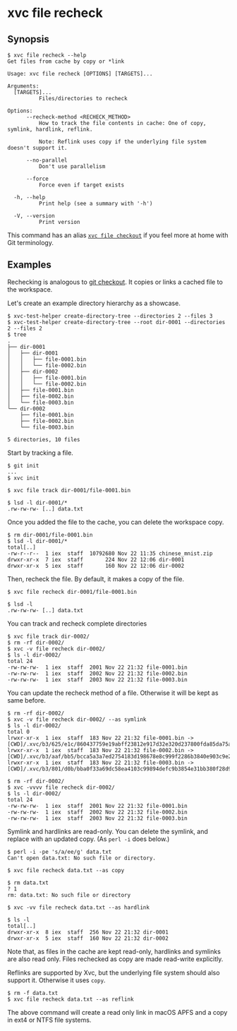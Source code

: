 # xvc file recheck

## Synopsis

```console
$ xvc file recheck --help
Get files from cache by copy or *link

Usage: xvc file recheck [OPTIONS] [TARGETS]...

Arguments:
  [TARGETS]...
          Files/directories to recheck

Options:
      --recheck-method <RECHECK_METHOD>
          How to track the file contents in cache: One of copy, symlink, hardlink, reflink.
          
          Note: Reflink uses copy if the underlying file system doesn't support it.

      --no-parallel
          Don't use parallelism

      --force
          Force even if target exists

  -h, --help
          Print help (see a summary with '-h')

  -V, --version
          Print version

```

This command has an alias [`xvc file checkout`](/ref/xvc-file-checkout.md) if you feel more at home with Git terminology.

## Examples

Rechecking is analogous to [git checkout](https://git-scm.com/docs/git-checkout).
It copies or links a cached file to the workspace.

Let's create an example directory hierarchy as a showcase. 

```console
$ xvc-test-helper create-directory-tree --directories 2 --files 3
$ xvc-test-helper create-directory-tree --root dir-0001 --directories 2 --files 2
$ tree
.
├── dir-0001
│   ├── dir-0001
│   │   ├── file-0001.bin
│   │   └── file-0002.bin
│   ├── dir-0002
│   │   ├── file-0001.bin
│   │   └── file-0002.bin
│   ├── file-0001.bin
│   ├── file-0002.bin
│   └── file-0003.bin
└── dir-0002
    ├── file-0001.bin
    ├── file-0002.bin
    └── file-0003.bin

5 directories, 10 files

```

Start by tracking a file.

```console
$ git init
...
$ xvc init

$ xvc file track dir-0001/file-0001.bin

$ lsd -l dir-0001/*
.rw-rw-rw- [..] data.txt

```

Once you added the file to the cache, you can delete the workspace copy.

```console
$ rm dir-0001/file-0001.bin
$ lsd -l dir-0001/*
total[..]
-rw-r--r--  1 iex  staff  10792680 Nov 22 11:35 chinese_mnist.zip
drwxr-xr-x  7 iex  staff       224 Nov 22 12:06 dir-0001
drwxr-xr-x  5 iex  staff       160 Nov 22 12:06 dir-0002

```

Then, recheck the file. By default, it makes a copy of the file.

```console
$ xvc file recheck dir-0001/file-0001.bin

$ lsd -l
.rw-rw-rw- [..] data.txt

```

You can track and recheck complete directories

```console
$ xvc file track dir-0002/
$ rm -rf dir-0002/
$ xvc -v file recheck dir-0002/
$ ls -l dir-0002/
total 24
-rw-rw-rw-  1 iex  staff  2001 Nov 22 21:32 file-0001.bin
-rw-rw-rw-  1 iex  staff  2002 Nov 22 21:32 file-0002.bin
-rw-rw-rw-  1 iex  staff  2003 Nov 22 21:32 file-0003.bin

```

You can update the recheck method of a file. Otherwise it will be kept as same before.

```console
$ rm -rf dir-0002/
$ xvc -v file recheck dir-0002/ --as symlink
$ ls -l dir-0002/
total 0
lrwxr-xr-x  1 iex  staff  183 Nov 22 21:32 file-0001.bin -> [CWD]/.xvc/b3/625/e1c/860437759e19abff23812e917d32e320d237800fda85da75a6dec132ad/0.bin
lrwxr-xr-x  1 iex  staff  183 Nov 22 21:32 file-0002.bin -> [CWD]/.xvc/b3/aaf/bb5/bcca5a3a7ed2754183d198678e8c999f2286b3840e903c9e279fa7ab16/0.bin
lrwxr-xr-x  1 iex  staff  183 Nov 22 21:32 file-0003.bin -> [CWD]/.xvc/b3/801/d0b/bba0f33a69dc58ea4103c99894defc9b3854e31bb380f28d9e14664d6d/0.bin

$ rm -rf dir-0002/
$ xvc -vvvv file recheck dir-0002/ 
$ ls -l dir-0002/
total 24
-rw-rw-rw-  1 iex  staff  2001 Nov 22 21:32 file-0001.bin
-rw-rw-rw-  1 iex  staff  2002 Nov 22 21:32 file-0002.bin
-rw-rw-rw-  1 iex  staff  2003 Nov 22 21:32 file-0003.bin

```

Symlink and hardlinks are read-only.
You can delete the symlink, and replace with an updated copy.
(As `perl -i` does below.)

```console
$ perl -i -pe 's/a/ee/g' data.txt
Can't open data.txt: No such file or directory.

$ xvc file recheck data.txt --as copy

$ rm data.txt
? 1
rm: data.txt: No such file or directory

```

```console
$ xvc -vv file recheck data.txt --as hardlink

$ ls -l
total[..]
drwxr-xr-x  8 iex  staff  256 Nov 22 21:32 dir-0001
drwxr-xr-x  5 iex  staff  160 Nov 22 21:32 dir-0002

```

Note that, as files in the cache are kept read-only, hardlinks and symlinks are also read only. Files rechecked as copy are made read-write explicitly.

Reflinks are supported by Xvc, but the underlying file system should also support it.
Otherwise it uses `copy`.

```console
$ rm -f data.txt
$ xvc file recheck data.txt --as reflink

```

The above command will create a read only link in macOS APFS and a copy in ext4 or NTFS file systems.



